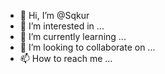 - 👋 Hi, I’m @Sqkur
- 👀 I’m interested in ...
- 🌱 I’m currently learning ...
- 💞️ I’m looking to collaborate on ...
- 📫 How to reach me ...

<!---
Sqkur/Sqkur is a ✨ special ✨ repository because its `README.md` (this file) appears on your GitHub profile.
You can click the Preview link to take a look at your changes.
--->
